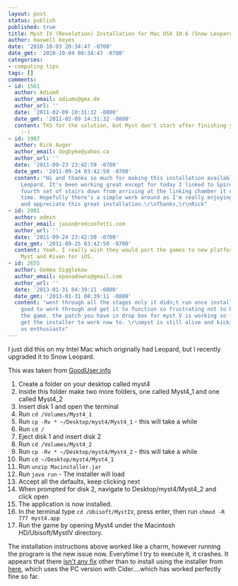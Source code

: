 ```yaml
---
layout: post
status: publish
published: true
title: Myst IV (Revelation) Installation for Mac OSX 10.6 (Snow Leopard)
author: maxwell keyes
date: '2010-10-03 20:34:47 -0700'
date_gmt: '2010-10-04 00:34:47 -0700'
categories:
- computing tips
tags: []
comments:
- id: 1561
  author: AdiumX
  author_email: adiumx@gmx.de
  author_url: ''
  date: '2011-02-09 10:31:32 -0800'
  date_gmt: '2011-02-09 14:31:32 -0800'
  content: TXS for the solution, but Myst don't start after finishing your Guidance.
    :-(
- id: 1997
  author: Rick Auger
  author_email: dogbyke@yahoo.ca
  author_url: ''
  date: '2011-09-23 23:42:59 -0700'
  date_gmt: '2011-09-24 03:42:59 -0700'
  content: "Hi and thanks so much for making this installation available for Snow
    Leopard. It's been working great except for today I linked to Spire and on the
    fourth set of stairs down from arriving at the linking chamber it crashes every
    time. Hopefully there's a simple work around as I'm really enjoying this game
    and appreciate this great installation.\r\nThanks,\r\nRick"
- id: 2001
  author: admin
  author_email: jason@redconfetti.com
  author_url: ''
  date: '2011-09-24 23:42:50 -0700'
  date_gmt: '2011-09-25 03:42:50 -0700'
  content: Yeah. I really wish they would port the games to new platforms. They made
    Myst and Riven for iOS.
- id: 2655
  author: Gemma Sigglekow
  author_email: eponadowns@gmail.com
  author_url: ''
  date: '2013-01-31 04:39:11 -0800'
  date_gmt: '2013-01-31 08:39:11 -0800'
  content: "went through all the stages only it didn;t run once installed, it was
    good to work through and get it to function so frustrating not to be able to run
    the game. the patch you have in drop box for myst V is working so far. hope to
    get the installer to work now to. \r\nmyst is still alive and kicking for all
    us enthusiasts"
---
```


I just did this on my Intel Mac which originally had Leopard, but I recently upgraded it to Snow Leopard.

This was taken from [GoodUser.info](http://www.gooduser.info/entry/install-myst-4-revelation-os-10-6-closed)

1. Create a folder on your desktop called myst4
1. Inside this folder make two more folders, one called Myst4_1 and one called Myst4_2
1. Insert disk 1 and open the terminal
1. Run `cd /Volumes/Myst4_1`
1. Run `cp -Rv * ~/Desktop/myst4/Myst4_1` - this will take a while
1. Run `cd /`
1. Eject disk 1 and insert disk 2
1. Run `cd /Volumes/Myst4_2`
1. Run `cp -Rv * ~/Desktop/myst4/Myst4_2` - this will take a while
1. Run `cd ~/Desktop/myst4/Myst4_1`
1. Run `unzip Macinstaller.jar`
1. Run `java run` - The installer will load
1. Accept all the defaults, keep clicking next
1. When prompted for disk 2, navigate to Desktop/myst4/Myst4_2 and click open
1. The application is now installed.
1. In the terminal type `cd /Ubisoft/MystIV`, press enter, then run `chmod -R 777 myst4.app`
1. Run the game by opening Myst4 under the Macintosh HD/Ubisoft/MystIV directory.

The installation instructions above worked like a charm, however running the program is the new issue now.
Everytime I try to execute it, it crashes. It appears that there
[isn't any fix](http://forums.ubi.com/eve/forums/a/tpc/f/580100736/m/2311057787/p/3) other than to install using the
installer from [here](http://dl.dropbox.com/u/522679/Myst/index.html), which uses the PC version with Cider....which
has worked perfectly fine so far.
